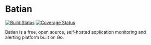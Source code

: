 # Batian
[![Build Status](https://travis-ci.org/ishuah/batian.svg?branch=master)](https://travis-ci.org/ishuah/batian)
[![Coverage Status](https://coveralls.io/repos/github/ishuah/batian/badge.svg?branch=master)](https://coveralls.io/github/ishuah/batian?branch=master)

Batian is a free, open source, self-hosted application monitoring and alerting platform built on Go.
